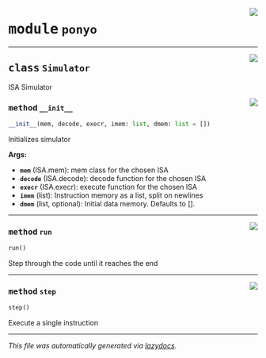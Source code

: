<!-- markdownlint-disable -->

<a href="https://github.com/nobodywasishere/ponyo/blob/master/ponyo/ponyo.py#L0"><img align="right" style="float:right;" src="https://img.shields.io/badge/-source-cccccc?style=flat-square"></a>

# <kbd>module</kbd> `ponyo`






---

<a href="https://github.com/nobodywasishere/ponyo/blob/master/ponyo/ponyo.py#L30"><img align="right" style="float:right;" src="https://img.shields.io/badge/-source-cccccc?style=flat-square"></a>

## <kbd>class</kbd> `Simulator`
ISA Simulator 

<a href="https://github.com/nobodywasishere/ponyo/blob/master/ponyo/ponyo.py#L39"><img align="right" style="float:right;" src="https://img.shields.io/badge/-source-cccccc?style=flat-square"></a>

### <kbd>method</kbd> `__init__`

```python
__init__(mem, decode, execr, imem: list, dmem: list = [])
```

Initializes simulator 



**Args:**
 
 - <b>`mem`</b> (ISA.mem):  mem class for the chosen ISA 
 - <b>`decode`</b> (ISA.decode):  decode function for the chosen ISA 
 - <b>`execr`</b> (ISA.execr):  execute function for the chosen ISA 
 - <b>`imem`</b> (list):  Instruction memory as a list, split on newlines 
 - <b>`dmem`</b> (list, optional):  Initial data memory. Defaults to []. 




---

<a href="https://github.com/nobodywasishere/ponyo/blob/master/ponyo/ponyo.py#L64"><img align="right" style="float:right;" src="https://img.shields.io/badge/-source-cccccc?style=flat-square"></a>

### <kbd>method</kbd> `run`

```python
run()
```

Step through the code until it reaches the end 

---

<a href="https://github.com/nobodywasishere/ponyo/blob/master/ponyo/ponyo.py#L82"><img align="right" style="float:right;" src="https://img.shields.io/badge/-source-cccccc?style=flat-square"></a>

### <kbd>method</kbd> `step`

```python
step()
```

Execute a single instruction 




---

_This file was automatically generated via [lazydocs](https://github.com/ml-tooling/lazydocs)._
